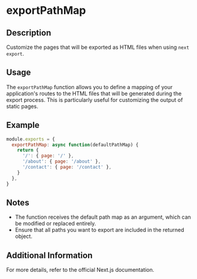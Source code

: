 # exportPathMap

## Description
Customize the pages that will be exported as HTML files when using `next export`.

## Usage
The `exportPathMap` function allows you to define a mapping of your application's routes to the HTML files that will be generated during the export process. This is particularly useful for customizing the output of static pages.

## Example
```javascript
module.exports = {
  exportPathMap: async function(defaultPathMap) {
    return {
      '/': { page: '/' },
      '/about': { page: '/about' },
      '/contact': { page: '/contact' },
    }
  },
}
```

## Notes
- The function receives the default path map as an argument, which can be modified or replaced entirely.
- Ensure that all paths you want to export are included in the returned object.

## Additional Information
For more details, refer to the official Next.js documentation.